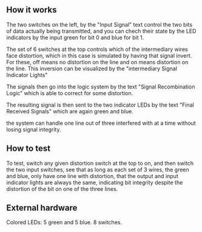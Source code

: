 <!---

This file is used to generate your project datasheet. Please fill in the information below and delete any unused
sections.

You can also include images in this folder and reference them in the markdown. Each image must be less than
512 kb in size, and the combined size of all images must be less than 1 MB.
-->

## How it works

The two switches on the left, by the "Input Signal" text control the two bits of data actually being transmitted, and you can chech their state by the LED indicators by the input green for bit 0 and blue for bit 1.

The set of 6 switches at the top controls which of the intermediary wires face distortion, which in this case is simulated by having that signal invert. For these, off means no distortion on the line and on means distortion on the line. This inversion can be visualized by the "intermediary Signal Indicator Lights"

The signals then go into the logic system by the text "Signal Recombination Logic" which is able to correct for some distortion.

The resulting signal is then sent to the two indicator LEDs by the text "Final Received Signals" which are again green and blue.

the system can handle one line out of three interfered with at a time without losing signal integrity.

## How to test

To test, switch any given distortion switch at the top to on, and then switch the two input switches, see that as long as each set of 3 wires, the green and blue, only have one line with distortion, that the output and input indicator lights are always the same, indicating bit integrity despite the distortion of the bit on one of the three lines.

## External hardware

Colored LEDs: 5 green and 5 blue. 8 switches.
